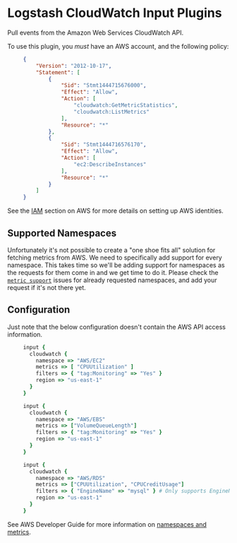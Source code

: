 # Logstash CloudWatch Input Plugins

Pull events from the Amazon Web Services CloudWatch API.

To use this plugin, you *must* have an AWS account, and the following policy:

```json
     {
         "Version": "2012-10-17",
         "Statement": [
             {
                 "Sid": "Stmt1444715676000",
                 "Effect": "Allow",
                 "Action": [
                     "cloudwatch:GetMetricStatistics",
                     "cloudwatch:ListMetrics"
                 ],
                 "Resource": "*"
             },
             {
                 "Sid": "Stmt1444716576170",
                 "Effect": "Allow",
                 "Action": [
                     "ec2:DescribeInstances"
                 ],
                 "Resource": "*"
             }
         ]
     }
```

See the [IAM][3] section on AWS for more details on setting up AWS identities.

## Supported Namespaces

Unfortunately it's not possible to create a "one shoe fits all" solution for fetching metrics from AWS. We need to specifically add support for every namespace. This takes time so we'll be adding support for namespaces as the requests for them come in and we get time to do it. Please check the [`metric support`][1] issues for already requested namespaces, and add your request if it's not there yet.

## Configuration

Just note that the below configuration doesn't contain the AWS API access information.
 
```ruby
     input {
       cloudwatch {
         namespace => "AWS/EC2"
         metrics => [ "CPUUtilization" ]
         filters => { "tag:Monitoring" => "Yes" }
         region => "us-east-1"
       }
     }

     input {
       cloudwatch {
         namespace => "AWS/EBS"
         metrics => ["VolumeQueueLength"]
         filters => { "tag:Monitoring" => "Yes" }
         region => "us-east-1"
       }
     }

     input {
       cloudwatch {
         namespace => "AWS/RDS"
         metrics => ["CPUUtilization", "CPUCreditUsage"]
         filters => { "EngineName" => "mysql" } # Only supports EngineName, DatabaseClass and DBInstanceIdentifier
         region => "us-east-1"
       }
     }
```

See AWS Developer Guide for more information on [namespaces and metrics][2].

[1]: https://github.com/EagerELK/logstash-input-cloudwatch/labels/metric%20support
[2]: http://docs.aws.amazon.com/AmazonCloudWatch/latest/DeveloperGuide/aws-namespaces.html
[3]: http://aws.amazon.com/iam/
